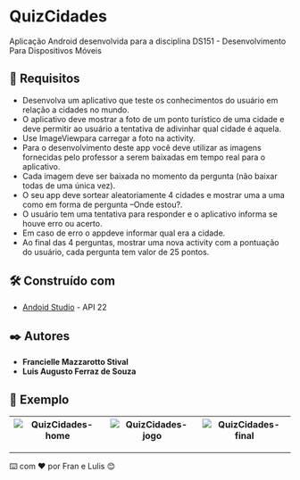 # QuizCidades
Aplicação Android desenvolvida para a disciplina DS151 - Desenvolvimento Para Dispositivos Móveis

## 🚀 Requisitos

* Desenvolva um aplicativo que teste os conhecimentos do usuário em relação a cidades no mundo.
* O aplicativo deve mostrar a foto de um ponto turístico de uma cidade e deve permitir ao usuário a tentativa de adivinhar qual cidade é aquela.
* Use ImageViewpara carregar a foto na activity.
* Para o desenvolvimento deste app você deve utilizar as imagens fornecidas pelo professor a serem baixadas em tempo real para o aplicativo.
* Cada imagem deve ser baixada no momento da pergunta (não baixar todas de uma única vez).
* O seu app deve sortear aleatoriamente 4 cidades e mostrar uma a uma como em forma de pergunta –Onde estou?.
* O usuário tem uma tentativa para responder e o aplicativo informa se houve erro ou acerto.
* Em caso de erro o appdeve informar qual era a cidade.
* Ao final das 4 perguntas, mostrar uma nova activity com a pontuação do usuário, cada pergunta tem valor de 25 pontos.

## 🛠️ Construído com

* [Andoid Studio](https://developer.android.com/studio) - API 22

## ✒️ Autores

* **Francielle Mazzarotto Stival** 
* **Luis Augusto Ferraz de Souza**

## 📄 Exemplo
|![QuizCidades-home](https://user-images.githubusercontent.com/22084121/185813267-2c63166a-099f-42ca-8f2c-8b118a06cd3d.png)|![QuizCidades-jogo](https://user-images.githubusercontent.com/22084121/185813275-5a9247a8-9011-49f3-8e54-f4caf53f5ddb.png)|![QuizCidades-final](https://user-images.githubusercontent.com/22084121/185813276-da66fcde-7bb4-42a4-a624-6e4f31f2c349.png)
|:-:|:-:|:-:|



---
⌨️ com ❤️ por Fran e Lulis 😊
